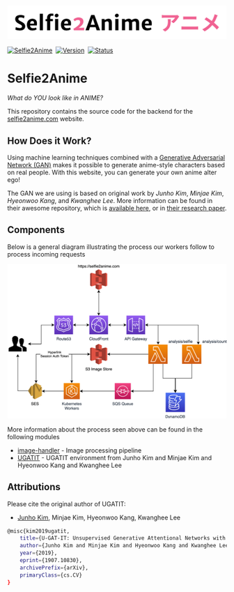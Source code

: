 ![Selfie2Anime](assets/s2a.png)

[![Selfie2Anime](https://img.shields.io/badge/app-selfie2anime-f06292.svg?style=for-the-badge)](https://selfie2anime.com)&nbsp;
[![Version](https://img.shields.io/badge/version-1.0-05A5CC.svg?style=for-the-badge)](https://selfie2anime.com)&nbsp;
[![Status](https://img.shields.io/badge/status-live-00B20E.svg?style=for-the-badge)](https://selfie2anime.com)

# Selfie2Anime

*What do YOU look like in ANIME?*

This repository contains the source code for the backend for the [selfie2anime.com](https://selfie2anime.com) website.

## How Does it Work?

Using machine learning techniques combined with a [Generative Adversarial Network (GAN)](https://en.wikipedia.org/wiki/Generative_adversarial_network) makes it possible to generate anime-style characters based on real people. With this website, you can generate your own anime alter ego!

The GAN we are using is based on original work by *Junho Kim*, *Minjae Kim*, *Hyeonwoo Kang*, and *Kwanghee Lee*. More information can be found in their awesome repository, which is [available here](https://github.com/taki0112/UGATIT), or in [their research paper](https://arxiv.org/abs/1907.10830).

## Components

Below is a general diagram illustrating the process our workers follow to process incoming requests

![Architecture Diagram](assets/selfie2anime.png)

More information about the process seen above can be found in the following modules

* [image-handler](components/image-handler/README.md) - Image processing pipeline
* [UGATIT](components/UGATIT/README.md) - UGATIT environment from Junho Kim and Minjae Kim and Hyeonwoo Kang and Kwanghee Lee

## Attributions

Please cite the original author of UGATIT:

* [Junho Kim](http://bit.ly/jhkim_ai), Minjae Kim, Hyeonwoo Kang, Kwanghee Lee

```bash
@misc{kim2019ugatit,
    title={U-GAT-IT: Unsupervised Generative Attentional Networks with Adaptive Layer-Instance Normalization for Image-to-Image Translation},
    author={Junho Kim and Minjae Kim and Hyeonwoo Kang and Kwanghee Lee},
    year={2019},
    eprint={1907.10830},
    archivePrefix={arXiv},
    primaryClass={cs.CV}
}
```
